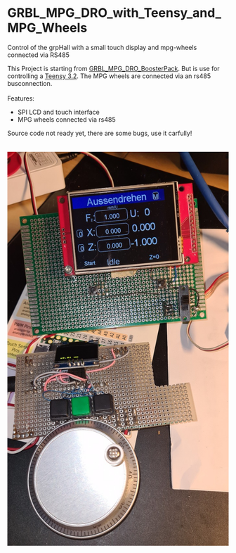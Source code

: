 # GRBL_MPG_DRO_with_Teensy_and_MPG_Wheels
Control of the grpHall with a small touch display and mpg-wheels connected via RS485

This Project is starting from [GRBL_MPG_DRO_BoosterPack](https://github.com/terjeio/GRBL_MPG_DRO_BoosterPack).
But is use for controlling a [Teensy 3.2](https://www.pjrc.com/store/teensy32.html).
The  MPG wheels are connected via an rs485 busconnection.
<br>
<br>
Features:
- SPI LCD and touch interface
- MPG wheels connected via rs485
    
Source code not ready yet, there are some bugs, use it carfully!
<br><br><br>
<img src="docs/images/dev_1.jpg"></img>
